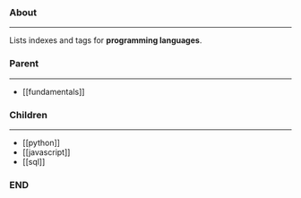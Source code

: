 ### About
---
Lists indexes and tags for **programming languages**.

### Parent
---
- [[fundamentals]]
### Children
---
- [[python]]
- [[javascript]]
- [[sql]]

### END
